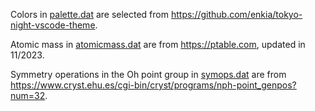 Colors in [palette.dat](palette.dat) are selected from <https://github.com/enkia/tokyo-night-vscode-theme>.

Atomic mass in [atomicmass.dat](atomicmass.dat) are from <https://ptable.com>, updated in 11/2023.
 
Symmetry operations in the Oh point group in [symops.dat](symops.dat) are from <https://www.cryst.ehu.es/cgi-bin/cryst/programs/nph-point_genpos?num=32>.
